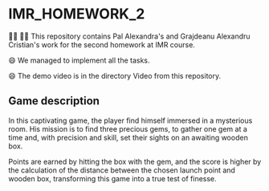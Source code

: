 # IMR_HOMEWORK_2


👩‍💻 🧑‍💻 This repository contains Pal Alexandra's and Grajdeanu Alexandru Cristian's work for the second homework at IMR course.

😄 We managed to implement all the tasks.

😄 The demo video is in the directory Video from this repository.
 
## Game description

In this captivating game, the player find himself immersed in a mysterious room. His mission is to find three precious gems, to gather one gem at a time and, with precision and skill, set their sights on an awaiting wooden box.

Points are earned by hitting the box with the gem, and the score is higher by the calculation of the distance between the chosen launch point and wooden box, transforming this game into a true test of finesse.



